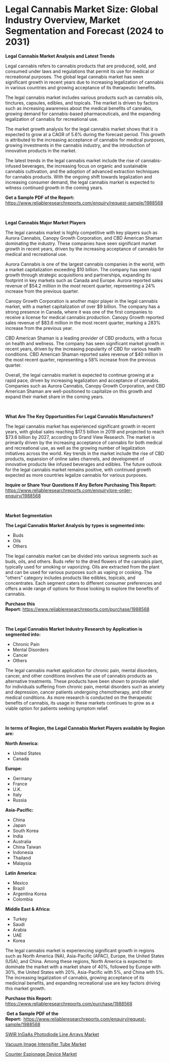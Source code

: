 <p><h1>Legal Cannabis Market Size: Global Industry Overview, Market Segmentation and Forecast (2024 to 2031)</h1></p><p><strong>Legal Cannabis Market Analysis and Latest Trends</strong></p>
<p><p>Legal cannabis refers to cannabis products that are produced, sold, and consumed under laws and regulations that permit its use for medical or recreational purposes. The global legal cannabis market has seen significant growth in recent years due to increasing legalization of cannabis in various countries and growing acceptance of its therapeutic benefits.</p><p>The legal cannabis market includes various products such as cannabis oils, tinctures, capsules, edibles, and topicals. The market is driven by factors such as increasing awareness about the medical benefits of cannabis, growing demand for cannabis-based pharmaceuticals, and the expanding legalization of cannabis for recreational use.</p><p>The market growth analysis for the legal cannabis market shows that it is expected to grow at a CAGR of 5.6% during the forecast period. This growth is attributed to the increasing acceptance of cannabis for medical purposes, growing investments in the cannabis industry, and the introduction of innovative products in the market.</p><p>The latest trends in the legal cannabis market include the rise of cannabis-infused beverages, the increasing focus on organic and sustainable cannabis cultivation, and the adoption of advanced extraction techniques for cannabis products. With the ongoing shift towards legalization and increasing consumer demand, the legal cannabis market is expected to witness continued growth in the coming years.</p></p>
<p><strong>Get a Sample PDF of the Report:&nbsp;</strong> <a href="https://www.reliableresearchreports.com/enquiry/request-sample/1988568">https://www.reliableresearchreports.com/enquiry/request-sample/1988568</a></p>
<p>&nbsp;</p>
<p><strong>Legal Cannabis Major Market Players</strong></p>
<p><p>The legal cannabis market is highly competitive with key players such as Aurora Cannabis, Canopy Growth Corporation, and CBD American Shaman dominating the industry. These companies have seen significant market growth in recent years, driven by the increasing acceptance of cannabis for medical and recreational use.</p><p>Aurora Cannabis is one of the largest cannabis companies in the world, with a market capitalization exceeding $10 billion. The company has seen rapid growth through strategic acquisitions and partnerships, expanding its footprint in key markets such as Canada and Europe. Aurora reported sales revenue of $54.2 million in the most recent quarter, representing a 24% increase from the previous quarter.</p><p>Canopy Growth Corporation is another major player in the legal cannabis market, with a market capitalization of over $9 billion. The company has a strong presence in Canada, where it was one of the first companies to receive a license for medical cannabis production. Canopy Growth reported sales revenue of $83.6 million in the most recent quarter, marking a 283% increase from the previous year.</p><p>CBD American Shaman is a leading provider of CBD products, with a focus on health and wellness. The company has seen significant market growth in recent years, driven by the increasing popularity of CBD for various health conditions. CBD American Shaman reported sales revenue of $40 million in the most recent quarter, representing a 58% increase from the previous quarter.</p><p>Overall, the legal cannabis market is expected to continue growing at a rapid pace, driven by increasing legalization and acceptance of cannabis. Companies such as Aurora Cannabis, Canopy Growth Corporation, and CBD American Shaman are well-positioned to capitalize on this growth and expand their market share in the coming years.</p></p>
<p>&nbsp;</p>
<p><strong>What Are The Key Opportunities For Legal Cannabis Manufacturers?</strong></p>
<p><p>The legal cannabis market has experienced significant growth in recent years, with global sales reaching $17.5 billion in 2019 and projected to reach $73.6 billion by 2027, according to Grand View Research. The market is primarily driven by the increasing acceptance of cannabis for both medical and recreational use, as well as the growing number of legalization initiatives across the world. Key trends in the market include the rise of CBD products, expansion of online sales channels, and development of innovative products like infused beverages and edibles. The future outlook for the legal cannabis market remains positive, with continued growth expected as more countries legalize cannabis for various purposes.</p></p>
<p><strong>Inquire or Share Your Questions If Any Before Purchasing This Report:</strong> <a href="https://www.reliableresearchreports.com/enquiry/pre-order-enquiry/1988568">https://www.reliableresearchreports.com/enquiry/pre-order-enquiry/1988568</a></p>
<p>&nbsp;</p>
<p><strong>Market Segmentation</strong></p>
<p><strong>The Legal Cannabis Market Analysis by types is segmented into:</strong></p>
<p><ul><li>Buds</li><li>Oils</li><li>Others</li></ul></p>
<p><p>The legal cannabis market can be divided into various segments such as buds, oils, and others. Buds refer to the dried flowers of the cannabis plant, typically used for smoking or vaporizing. Oils are extracted from the plant and can be used for various purposes such as vaping or cooking. The "others" category includes products like edibles, topicals, and concentrates. Each segment caters to different consumer preferences and offers a wide range of options for those looking to explore the benefits of cannabis.</p></p>
<p><strong>Purchase this Report:&nbsp;</strong><a href="https://www.reliableresearchreports.com/purchase/1988568">https://www.reliableresearchreports.com/purchase/1988568</a></p>
<p>&nbsp;</p>
<p><strong>The Legal Cannabis Market Industry Research by Application is segmented into:</strong></p>
<p><ul><li>Chronic Pain</li><li>Mental Disorders</li><li>Cancer</li><li>Others</li></ul></p>
<p><p>The legal cannabis market application for chronic pain, mental disorders, cancer, and other conditions involves the use of cannabis products as alternative treatments. These products have been shown to provide relief for individuals suffering from chronic pain, mental disorders such as anxiety and depression, cancer patients undergoing chemotherapy, and other medical conditions. As more research is conducted on the therapeutic benefits of cannabis, its usage in these markets continues to grow as a viable option for patients seeking symptom relief.</p></p>
<p>&nbsp;</p>
<p><strong>In terms of Region, the Legal Cannabis Market Players available by Region are:</strong></p>
<p>
    <p> <strong> North America: </strong>
        <ul>
            <li>United States</li>
            <li>Canada</li>
        </ul>
        </p> 
    <p> <strong> Europe: </strong>
        <ul>
            <li>Germany</li>
            <li>France</li>
            <li>U.K.</li>
            <li>Italy</li>
            <li>Russia</li>
        </ul>
        </p> 
    <p> <strong> Asia-Pacific: </strong>
        <ul>
            <li>China</li>
            <li>Japan</li>
            <li>South Korea</li>
            <li>India</li>
            <li>Australia</li>
            <li>China Taiwan</li>
            <li>Indonesia</li>
            <li>Thailand</li>
            <li>Malaysia</li>
        </ul>
        </p> 
    <p> <strong> Latin America: </strong>
        <ul>
            <li>Mexico</li>
            <li>Brazil</li>
            <li>Argentina Korea</li>
            <li>Colombia</li>
        </ul>
        </p> 
    <p> <strong> Middle East & Africa: </strong>
        <ul>
            <li>Turkey</li>
            <li>Saudi</li>
            <li>Arabia</li>
            <li>UAE</li>
            <li>Korea</li>
        </ul>
    </p>
    </p>
<p><p>The legal cannabis market is experiencing significant growth in regions such as North America (NA), Asia-Pacific (APAC), Europe, the United States (USA), and China. Among these regions, North America is expected to dominate the market with a market share of 40%, followed by Europe with 30%, the United States with 20%, Asia-Pacific with 5%, and China with 5%. The increasing legalization of cannabis, growing acceptance of its medicinal benefits, and expanding recreational use are key factors driving this market growth.</p></p>
<p><strong>Purchase this Report: </strong><a href="https://www.reliableresearchreports.com/purchase/1988568">https://www.reliableresearchreports.com/purchase/1988568</a></p>
<p>&nbsp;<strong>Get a Sample PDF of the Report:&nbsp;&nbsp;</strong><a href="https://www.reliableresearchreports.com/enquiry/request-sample/1988568">https://www.reliableresearchreports.com/enquiry/request-sample/1988568</a></p>
<p><strong></strong></p>
<p><p><a href="https://view.publitas.com/reportprime-1/insights-into-swir-ingaas-photodiode-line-arrays-market-size-analysing-market-share-trends-and-growth-from-2024-to-2031/">SWIR InGaAs Photodiode Line Arrays Market</a></p><p><a href="https://view.publitas.com/reportprime-1/vacuum-image-intensifier-tube-market-provides-detailed-segmentation-of-this-market-based-on-type-application-and-region-and-forecast-for-the-period-from-2024-2031/">Vacuum Image Intensifier Tube Market</a></p><p><a href="https://view.publitas.com/reportprime-1/counter-espionage-device-market-size-growth-outlook-from-2024-to-2031-projecting-at-markets-trends-analysis-by-application-regional-outlook-and-revenue/">Counter Espionage Device Market</a></p></p>